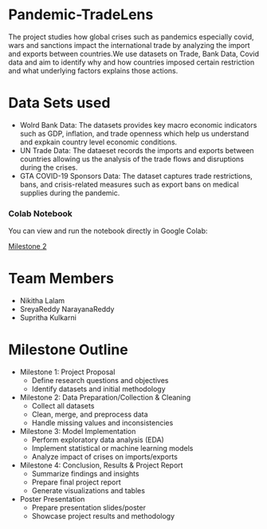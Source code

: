 # Pandemic-TradeLens
The project studies how global crises such as pandemics especially covid, wars and sanctions impact the international trade by analyzing the import and exports between countries.We use datasets on Trade, Bank Data, Covid data and aim to identify why and how countries imposed certain restriction and what underlying factors explains those actions.

# Data Sets used
- Wolrd Bank Data: The datasets provides key macro economic indicators such as GDP, inflation, and trade openness which help us understand and expkain country level economic conditions.
- UN Trade Data: The dataeset records the imports and exports between countries allowing us the analysis of the trade flows and disruptions during the crises.
- GTA COVID-19 Sponsors Data: The dataset captures trade restrictions, bans, and crisis-related measures such as export bans on medical supplies during the pandemic.

### Colab Notebook
You can view and run the notebook directly in Google Colab:

[Milestone 2](https://colab.research.google.com/drive/1uqGQGk0nea3QlASaFbAvVSU8Nh8PAToA?usp=sharing)



# Team Members
- Nikitha Lalam  
- SreyaReddy NarayanaReddy  
- Supritha Kulkarni

# Milestone Outline
- Milestone 1: Project Proposal
  - Define research questions and objectives
  - Identify datasets and initial methodology
- Milestone 2: Data Preparation/Collection & Cleaning
  - Collect all datasets
  - Clean, merge, and preprocess data
  - Handle missing values and inconsistencies
- Milestone 3: Model Implementation
  - Perform exploratory data analysis (EDA)
  - Implement statistical or machine learning models
  - Analyze impact of crises on imports/exports
- Milestone 4: Conclusion, Results & Project Report
  - Summarize findings and insights
  - Prepare final project report
  - Generate visualizations and tables
- Poster Presentation
  - Prepare presentation slides/poster
  - Showcase project results and methodology
